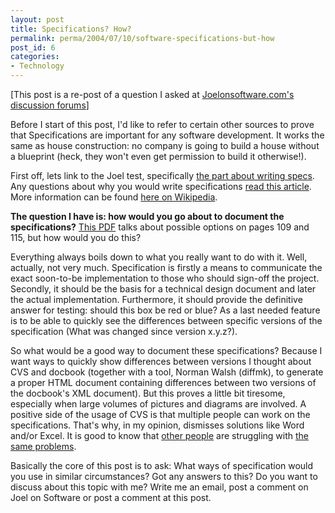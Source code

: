 ```yaml
---
layout: post
title: Specifications? How?
permalink: perma/2004/07/10/software-specifications-but-how
post_id: 6
categories: 
- Technology
---
```


[This post is a re-post of a question I asked at [Joelonsoftware.com's discussion forums](http://discuss.fogcreek.com/joelonsoftware/default.asp?cmd=show&ixPost=161422&ixReplies=0)]

Before I start of this post, I'd like to refer to certain other sources to
prove that Specifications are important for any software development. It works
the same as house construction: no company is going to build a house without a
blueprint (heck, they won't even get permission to build it otherwise!).

First off, lets link to the Joel test, specifically [the part about writing
specs](http://purpleslurple.net/ps.php?theurl=http://www.joelonsoftware.com/articles/fog0000000043.html#purp119).
Any questions about why you would write specifications [read this
article](http://www.joelonsoftware.com/articles/fog0000000036.html). More
information can be found <a
href="http://en.wikipedia.org/wiki/Requirements_gathering">here on
Wikipedia</a>.

**The question I have is: how would you go about to document the
specifications?** [This
PDF](http://www.stc-online.org/cd-rom/1999/slides/MethWrit.pdf) talks about
possible options on pages 109 and 115, but how would you do this?

Everything always boils down to what you really want to do with it. Well,
actually, not very much. Specification is firstly a means to communicate the
exact soon-to-be implementation to those who should sign-off the project.
Secondly, it should be the basis for a technical design document and later the
actual implementation. Furthermore, it should provide the definitive answer for
testing: should this box be red or blue? As a last needed feature is to be able
to quickly see the differences between specific versions of the specification
(What was changed since version x.y.z?).

So what would be a good way to document these specifications? Because I want
ways to quickly show differences between versions I thought about CVS and
docbook (together with a tool, Norman Walsh (diffmk), to generate a proper HTML
document containing differences between two versions of the docbook's XML
document). But this proves a little bit tiresome, especially when large volumes
of pictures and diagrams are involved. A positive side of the usage of CVS is
that multiple people can work on the specifications. That's why, in my opinion,
dismisses solutions like Word and/or Excel. It is good to know that [other
people](http://purpleslurple.net/ps.php?theurl=http://www.mojofat.com/tutorial/step6.html#purp106)
are struggling with [the same
problems](http://discuss.fogcreek.com/joelonsoftware/default.asp?cmd=show&ixPost=81284&ixReplies=21).

Basically the core of this post is to ask: What ways of specification would you
use in similar circumstances? Got any answers to this? Do you want to discuss
about this topic with me? Write me an email, post a comment on Joel on Software
or post a comment at this post.
